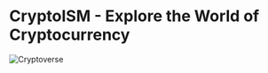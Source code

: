 # CryptoISM - Explore the World of Cryptocurrency

![Cryptoverse](https://i.ibb.co/8gh5Jc8/image.png)